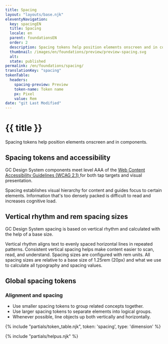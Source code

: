 ```yaml
---
title: Spacing
layout: "layouts/base.njk"
eleventyNavigation:
  key: spacingEN
  title: Spacing
  locale: en
  parent: foundationsEN
  order: 2
  description: Spacing tokens help position elements onscreen and in components.
  thumbnail: /images/en/foundations/preview/preview-spacing.svg
  alt:
  state: published
permalink: /en/foundations/spacing/
translationKey: "spacing"
tokenTable:
  headers:
    spacing-preview: Preview
    token-name: Token name
    px: Pixel
    value: Rem
date: "git Last Modified"
---
```


# {{ title }}

Spacing tokens help position elements onscreen and in components.

## Spacing tokens and accessibility

GC Design System components meet level AAA of the <a href="{{ links.wcagTargetSize }}" target="_blank">Web Content Accessibility Guidelines (WCAG 2.1) <gcds-icon name="external-link" label="Opens in a new tab." margin-left="50" /></a> for both tap targets and visual presentation.

Spacing establishes visual hierarchy for content and guides focus to certain elements. Information that's too densely packed is difficult to read and increases cognitive load.

## Vertical rhythm and rem spacing sizes

GC Design System spacing is based on vertical rhythm and calculated with the help of a base size.

Vertical rhythm aligns text to evenly spaced horizontal lines in repeated patterns. Consistent vertical spacing helps make content easier to scan, read, and understand. Spacing sizes are configured with rem units. All spacing sizes are relative to a base size of 1.25rem (20px) and what we use to calculate all typography and spacing values.

## Global spacing tokens

### Alignment and spacing

- Use smaller spacing tokens to group related concepts together.
- Use larger spacing tokens to separate elements into logical groups.
- Whenever possible, line objects up both vertically and horizontally.

{% include "partials/token_table.njk", token: 'spacing', type: 'dimension' %}

{% include "partials/helpus.njk" %}
